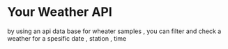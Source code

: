 # Your Weather API
by using an api data base for wheater samples , you can filter and check a weather for a spesific date , station , time
